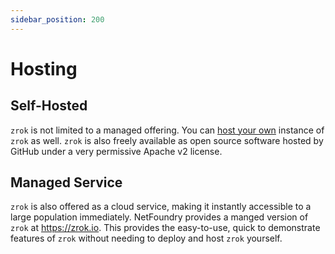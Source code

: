 ```yaml
---
sidebar_position: 200
---
```

# Hosting

## Self-Hosted

`zrok` is not limited to a managed offering. You can [host your own](../guides/v0.3_self_hosting_guide.md) instance of `zrok` as well. `zrok` is
also freely available as open source software hosted by GitHub under a very permissive Apache v2 license.

## Managed Service

`zrok` is also offered as a cloud service, making it instantly accessible to a large population immediately.
NetFoundry provides a manged version of `zrok` at https://zrok.io. This provides the easy-to-use,
quick to demonstrate features of `zrok` without needing to deploy and host `zrok` yourself.
